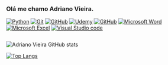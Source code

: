 ### Olá me chamo Adriano Vieira.
[![Python](https://img.shields.io/badge/Python-3776AB?style=for-the-badge&logo=python&logoColor=white)](https://www.python.org/)
[![Git](https://img.shields.io/badge/GIT-E44C30?style=for-the-badge&logo=git&logoColor=white)]()
[![GitHub](https://img.shields.io/badge/GitHub-100000?style=for-the-badge&logo=github&logoColor=white)](https://github.com/)
[![Udemy](https://img.shields.io/badge/Udemy-EC5252?style=for-the-badge&logo=Udemy&logoColor=white)](https://www.udemy.com/)
[![GitHub](https://img.shields.io/badge/Coursera-0056D2?style=for-the-badge&logo=Coursera&logoColor=white)](https://www.coursera.org/)
[![Microsoft Word](https://img.shields.io/badge/Microsoft_Word-2B579A?style=for-the-badge&logo=microsoft-word&logoColor=white)]()
[![Microsoft Excel](https://img.shields.io/badge/Microsoft_Excel-217346?style=for-the-badge&logo=microsoft-excel&logoColor=white)]()
[![Visual Studio code](https://img.shields.io/badge/Visual_Studio-5C2D91?style=for-the-badge&logo=visual%20studio&logoColor=white)]()



[![]()]()

![Adriano Vieira GitHub stats](https://github-readme-stats.vercel.app/api?username=AdrianoVN&show_icons=true&theme=tokyonight)

[![Top Langs](https://github-readme-stats.vercel.app/api/top-langs/?username=AdrianoVN&hide_progress=compact)](https://github.com/AdrianoVN/github-readme-stats)

<!--
**AdrianoVN/AdrianoVN** is a ✨ _special_ ✨ repository because its `README.md` (this file) appears on your GitHub profile.

Here are some ideas to get you started:

- 🔭 I’m currently working on ...
- 🌱 I’m currently learning ...
- 👯 I’m looking to collaborate on ...
- 🤔 I’m looking for help with ...
- 💬 Ask me about ...
- 📫 How to reach me: ...
- 😄 Pronouns: ...
- ⚡ Fun fact: ...
-->
